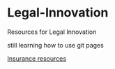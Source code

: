 # Legal-Innovation
Resources for Legal Innovation

still learning how to use git pages

[Insurance resources](insurance.md)

